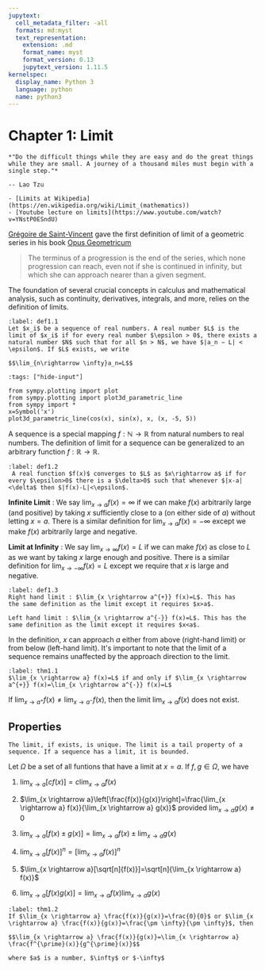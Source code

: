 ```yaml
---
jupytext:
  cell_metadata_filter: -all
  formats: md:myst
  text_representation:
    extension: .md
    format_name: myst
    format_version: 0.13
    jupytext_version: 1.11.5
kernelspec:
  display_name: Python 3
  language: python
  name: python3
---
```


# Chapter 1: Limit

```{epigraph}
*"Do the difficult things while they are easy and do the great things while they are small. A journey of a thousand miles must begin with a single step."*

-- Lao Tzu
```

```{seealso}
- [Limits at Wikipedia](https://en.wikipedia.org/wiki/Limit_(mathematics))
- [Youtube lecture on limits](https://www.youtube.com/watch?v=YNstP0ESndU)
```


[Grégoire de Saint-Vincent](https://en.wikipedia.org/wiki/Gr%C3%A9goire_de_Saint-Vincent) gave the first definition of limit of a geometric series in his book [Opus Geometricum](https://books.google.com/books?id=-dA-AAAAcAAJ&printsec=frontcover#v=onepage&q&f=false) 
> The terminus of a progression is the end of the series, which none progression can reach, even not if she is continued in infinity, but which she can approach nearer than a given segment.

The foundation of several crucial concepts in calculus and mathematical analysis, such as continuity, derivatives, integrals, and more, relies on the definition of limits.

````{prf:definition} limit of a sequence
:label: def1.1
Let $x_i$ be a sequence of real numbers. A real number $L$ is the limit of $x_i$ if for every real number $\epsilon > 0$, there exists a natural number $N$ such that for all $n > N$, we have $|a_n − L| < \epsilon$. If $L$ exists, we write 

$$\lim_{n\rightarrow \infty}a_n=L$$
````

```{code-cell}
:tags: ["hide-input"]

from sympy.plotting import plot 
from sympy.plotting import plot3d_parametric_line 
from sympy import * 
x=Symbol('x') 
plot3d_parametric_line(cos(x), sin(x), x, (x, -5, 5))
```

A sequence is a special mapping $f: \mathbb{N}\rightarrow \mathbb{R}$ from natural numbers to real numbers. The definition of limit for a sequence can be generalized to an arbitrary function $f: \mathbb{R} \rightarrow \mathbb{R}$.

````{prf:definition}  limit of a function
:label: def1.2
 A real function $f(x)$ converges to $L$ as $x\rightarrow a$ if for every $\epsilon>0$ there is a $\delta>0$ such that whenever $|x-a|<\delta$ then $|f(x)-L|<\epsilon$. 
 ````

**Infinite Limit** : We say $\lim_{x \rightarrow a} f(x)=\infty$ if we can make $f(x)$ arbitrarily large (and positive) by taking $x$ sufficiently close to a (on either side of $a$) without letting $x=a$. There is a similar definition for $\lim_{x \rightarrow a} f(x)= -\infty$ except we make $f(x)$ arbitrarily large and negative.

**Limit at Infinity** : We say $\lim_{x \rightarrow \infty} f(x)=L$ if we can make $f(x)$ as close to $L$ as we want by taking $x$ large enough and positive. There is a similar definition for $\lim_{x \rightarrow -\infty} f(x)=L$ except we require that $x$ is large and negative.

````{prf:definition} right and left hand limits
:label: def1.3
Right hand limit : $\lim_{x \rightarrow a^{+}} f(x)=L$. This has
the same definition as the limit except it requires $x>a$.

Left hand limit : $\lim_{x \rightarrow a^{-}} f(x)=L$. This has the same definition as the limit except it requires $x<a$. 
````

In the definition, $x$ can approach $a$ either from above (right-hand limit) or from below (left-hand limit). It's important to note that the limit of a sequence remains unaffected by the approach direction to the limit.

````{prf:theorem} Limit test
:label: thm1.1
$\lim_{x \rightarrow a} f(x)=L$ if and only if $\lim_{x \rightarrow a^{+}} f(x)=\lim_{x \rightarrow a^{-}} f(x)=L$
````

If $\lim_{x \rightarrow a^{+}} f(x) \neq \lim_{x \rightarrow a^{-}} f(x)$, then the limit $\lim_{x \rightarrow a} f(x)$ does not exist.

## Properties
```{important}
The limit, if exists, is unique. The limit is a tail property of a sequence. If a sequence has a limit, it is bounded. 
```

Let $\Omega$ be a set of all funtions that have a limit at $x=a$. If $f,g\in \Omega$, we have

1. $\lim_{x \rightarrow a}[c f(x)]=c \lim_{x \rightarrow a} f(x)$

2. $\lim_{x \rightarrow a}\left[\frac{f(x)}{g(x)}\right]=\frac{\lim_{x \rightarrow a} f(x)}{\lim_{x \rightarrow a} g(x)}$ provided $\lim_{x \rightarrow a} g(x) \neq 0$

3. $\lim_{x \rightarrow a}[f(x) \pm g(x)]=\lim_{x \rightarrow a} f(x) \pm \lim_{x \rightarrow a} g(x)$

4. $\lim_{x \rightarrow a}[f(x)]^{n}=\left[\lim_{x \rightarrow a} f(x)\right]^{n}$
5. $\lim_{x \rightarrow a}[\sqrt[n]{f(x)}]=\sqrt[n]{\lim_{x \rightarrow a} f(x)}$
6. $\lim_{x \rightarrow a}[f(x) g(x)]=\lim_{x \rightarrow a} f(x) \lim_{x \rightarrow a} g(x)$


````{prf:theorem} Hospital
:label: thm1.2
If $\lim_{x \rightarrow a} \frac{f(x)}{g(x)}=\frac{0}{0}$ or $\lim_{x \rightarrow a} \frac{f(x)}{g(x)}=\frac{\pm \infty}{\pm \infty}$, then 

$$\lim_{x \rightarrow a} \frac{f(x)}{g(x)}=\lim_{x \rightarrow a} \frac{f^{\prime}(x)}{g^{\prime}(x)}$$

where $a$ is a number, $\infty$ or $-\infty$ 
````
